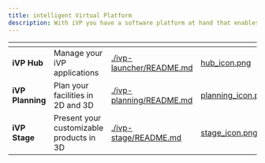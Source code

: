```yaml
---
title: intelligent Virtual Platform
description: With iVP you have a software platform at hand that enables the visual planning and configuration of machines and system concepts.
---
```


<!-- Table layout with 3 cards -->
<table data-view="cards">
    <thead>
        <tr>
            <th></th>
            <th></th>
            <th data-hidden data-card-target data-type="content-ref"></th>
            <th data-hidden data-card-cover data-type="files"></th>
        </tr>
    </thead>
    <tbody>
        <tr>
            <td>
                <strong>iVP Hub</strong>
            </td>
            <td>
                Manage your iVP applications
            </td>
            <td>
                <a href="./ivp-launcher/README.md">./ivp-launcher/README.md</a>
            </td>
            <td>
                <a href="../.gitbook/assets/hub_icon.png">hub_icon.png</a>
            </td>
        </tr>
        <tr>
            <td>
                <strong>iVP Planning</strong>
            </td>
            <td>
                Plan your facilities in 2D and 3D
            </td>
            <td>
                <a href="./ivp-planning/README.md">./ivp-planning/README.md</a>
            </td>
            <td>
                <a href="">planning_icon.png</a>
            </td>
        </tr>
        <tr>
            <td>
                <strong>iVP Stage</strong>
            </td>
            <td>
                Present your customizable products in 3D
            </td>
            <td>
                <a href="./ivp-stage/README.md">./ivp-stage/README.md</a>
            </td>
            <td>
                <a href="">stage_icon.png</a>
            </td>
        </tr>
    </tbody>
</table>

<!--
## Our applications

* [iVP Hub](/home/ivp-launcher/)
* [iVP Planning](/home/ivp-planning/)
* [iVP Stage](/home/ivp-stage/)
-->
